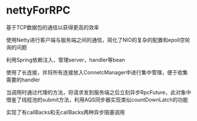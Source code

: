 # nettyForRPC
  基于TCP数据包的通信以获得更高的效率
  
  使用Netty进行客户端与服务端之间的通信，简化了NIO的复杂的配置和epoll空轮询的问题
  
  利用Spring依赖注入，管理server，handler等bean
  
  使用了长连接，并将所有连接放入ConnetcManager中进行集中管理，便于收集需要的handler
  
  当调用时通过代理的方法，将请求发到服务端之后立刻异步RpcFuture，此对象中借鉴了线程池的submit方法，利用AQS同步器实现类似countDownLatch的功能
  
  实现了有callBacks和无callBacks两种异步阻塞调用
  
  
